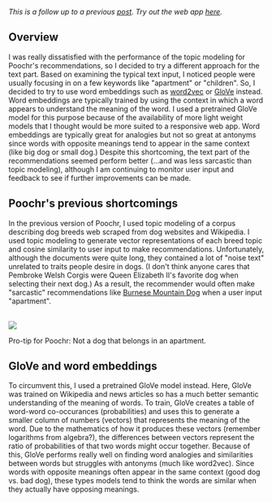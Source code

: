 <i>This is a follow up to a previous <a href="https://aawiegel.github.io/2017/10/17/Poochr.html">post</a>. Try out the web app <a href="https://poochr-182700.appspot.com/">here</a>.</i>

## Overview

I was really dissatisfied with the performance of the topic modeling for Poochr's recommendations, so I decided to try a different approach for the text part. Based on examining the typical text input, I noticed people were usually focusing in on a few keywords like "apartment" or "children". So, I decided to try to use word embeddings such as [word2vec](https://code.google.com/archive/p/word2vec/) or [GloVe](https://nlp.stanford.edu/projects/glove/) instead. Word embeddings are typically trained by using the context in which a word appears to understand the meaning of the word. I used a pretrained GloVe model for this purpose because of the availability of more light weight models that I thought would be more suited to a responsive web app. Word embeddings are typically great for analogies but not so great at antonyms since words with opposite meanings tend to appear in the same context (like big dog or small dog.) Despite this shortcoming, the text part of the recommendations seemed perform better (...and was less sarcastic than topic modeling), although I am continuing to monitor user input and feedback to see if further improvements can be made.

## Poochr's previous shortcomings

In the previous version of Poochr, I used topic modeling of a corpus describing dog breeds web scraped from dog websites and Wikipedia. I used topic modeling to generate vector representations of each breed topic and cosine similarity to user input to make recommendations. Unfortunately, although the documents were quite long, they contained a lot of "noise text" unrelated to traits people desire in dogs. (I don't think anyone cares that Pembroke Welsh Corgis were Queen Elizabeth II's favorite dog when selecting their next dog.) As a result, the recommender would often make "sarcastic" recommendations like [Burnese Mountain Dog](http://dogtime.com/dog-breeds/bernese-mountain-dog) when a user input "apartment".

<br/>

<img src="https://aawiegel.github.io/assets/burnese.jpg"/>

Pro-tip for Poochr: Not a dog that belongs in an apartment.

## GloVe and word embeddings 

To circumvent this, I used a pretrained GloVe model instead. Here, GloVe was trained on Wikipedia and news articles so has a much better semantic understanding of the meaning of words. To train, GloVe creates a table of word-word co-occurances (probabilities) and uses this to generate a smaller column of numbers (vectors) that represents the meaning of the word. Due to the mathematics of how it produces these vectors (remember logarithms from algebra?), the differences between vectors represent the ratio of probabilities of that two words might occur together. Because of this, GloVe performs really well on finding word analogies and similarities between words but struggles with antonyms (much like word2vec). Since words with opposite meanings often appear in the same context (good dog vs. bad dog), these types models tend to think the words are similar when they actually have opposing meanings.
